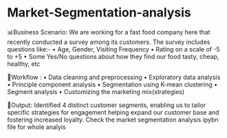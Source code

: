 # Market-Segmentation-analysis
📊Business Scenario: We are working for a fast food company here that recently conducted a survey among its customers. The survey includes questions like:-
• Age, Gender, Visiting Frequency
• Rating on a scale of -5 to +5
• Some Yes/No questions about how they find our food tasty, cheap, healthy, etc

🌟Workflow :
• Data cleaning and preprocessing
• Exploratory data analysis
• Principle component analysis
• Segmentation using K-mean clustering
• Segment analysis
• Customizing the marketing mix(strategies)


🌟Output:
Identified 4 distinct customer segments, enabling us to tailor specific strategies for engagement helping expand our customer base and fostering increased loyalty.
Check the market segmentation analysis ipybn file for whole analyis 
